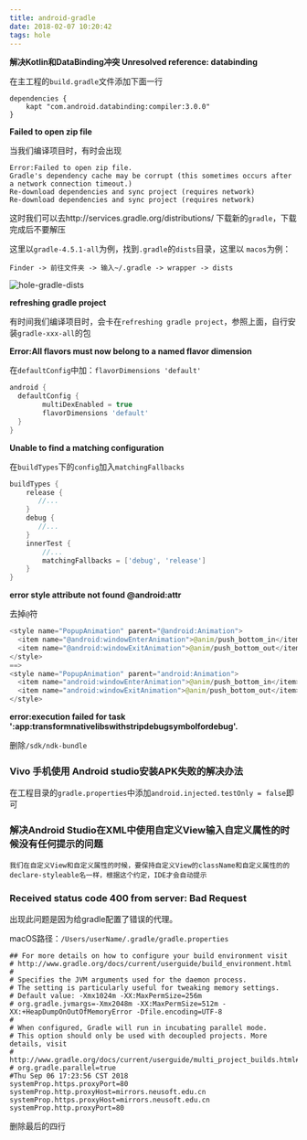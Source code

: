 ```yaml
---
title: android-gradle
date: 2018-02-07 10:20:42
tags: hole
---
```


**解决Kotlin和DataBinding冲突 Unresolved reference: databinding**

在主工程的`build.gradle`文件添加下面一行

```
dependencies {
    kapt "com.android.databinding:compiler:3.0.0"
}
```

**Failed to open zip file**

当我们编译项目时，有时会出现

```
Error:Failed to open zip file.
Gradle's dependency cache may be corrupt (this sometimes occurs after a network connection timeout.)
Re-download dependencies and sync project (requires network)
Re-download dependencies and sync project (requires network)
```

<!-- More -->

这时我们可以去http://services.gradle.org/distributions/ 下载新的`gradle`，下载完成后不要解压

这里以`gradle-4.5.1-all`为例，找到`.gradle`的`dists`目录，这里以 `macos`为例：

```
Finder -> 前往文件夹 -> 输入~/.gradle -> wrapper -> dists
```

![hole-gradle-dists](/img/hole/hole-gradle-dists.jpg)

**refreshing gradle project**

有时间我们编译项目时，会卡在`refreshing gradle project`，参照上面，自行安装`gradle-xxx-all`的包

**Error:All flavors must now belong to a named flavor dimension**

在`defaultConfig`中加：`flavorDimensions 'default'`

```groovy
android {
  defaultConfig {
        multiDexEnabled = true
        flavorDimensions 'default'
  }
}
```

**Unable to find a matching configuration**

在`buildTypes`下的`config`加入`matchingFallbacks`

```groovy
buildTypes {
    release {
       //...
    }
    debug {
       //...
    }
    innerTest {
        //...
        matchingFallbacks = ['debug', 'release']
    }
}
```

**error style attribute not found @android:attr**

去掉`@`符

```java
<style name="PopupAnimation" parent="@android:Animation">
  <item name="@android:windowEnterAnimation">@anim/push_bottom_in</item>
  <item name="@android:windowExitAnimation">@anim/push_bottom_out</item>
</style>
==>
<style name="PopupAnimation" parent="android:Animation">
  <item name="android:windowEnterAnimation">@anim/push_bottom_in</item>
  <item name="android:windowExitAnimation">@anim/push_bottom_out</item>
</style>
```

**error:execution failed for task ':app:transformnativelibswithstripdebugsymbolfordebug'.**

删除`/sdk/ndk-bundle`

### Vivo 手机使用 Android studio安装APK失败的解决办法

在工程目录的`gradle.properties`中添加`android.injected.testOnly = false`即可

### 解决Android Studio在XML中使用自定义View输入自定义属性的时候没有任何提示的问题

```
我们在自定义View和自定义属性的时候，要保持自定义View的className和自定义属性的的declare-styleable名一样，根据这个约定，IDE才会自动提示
```

### **Received status code 400 from server: Bad Request**

出现此问题是因为给gradle配置了错误的代理。

macOS路径：`/Users/userName/.gradle/gradle.properties`

```
## For more details on how to configure your build environment visit
# http://www.gradle.org/docs/current/userguide/build_environment.html
#
# Specifies the JVM arguments used for the daemon process.
# The setting is particularly useful for tweaking memory settings.
# Default value: -Xmx1024m -XX:MaxPermSize=256m
# org.gradle.jvmargs=-Xmx2048m -XX:MaxPermSize=512m -XX:+HeapDumpOnOutOfMemoryError -Dfile.encoding=UTF-8
#
# When configured, Gradle will run in incubating parallel mode.
# This option should only be used with decoupled projects. More details, visit
# http://www.gradle.org/docs/current/userguide/multi_project_builds.html#sec:decoupled_projects
# org.gradle.parallel=true
#Thu Sep 06 17:23:56 CST 2018
systemProp.https.proxyPort=80
systemProp.http.proxyHost=mirrors.neusoft.edu.cn
systemProp.https.proxyHost=mirrors.neusoft.edu.cn
systemProp.http.proxyPort=80
```

删除最后的四行